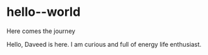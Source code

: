 # hello--world
Here comes the journey

Hello, Daveed is here. I am curious and full of energy life enthusiast.
